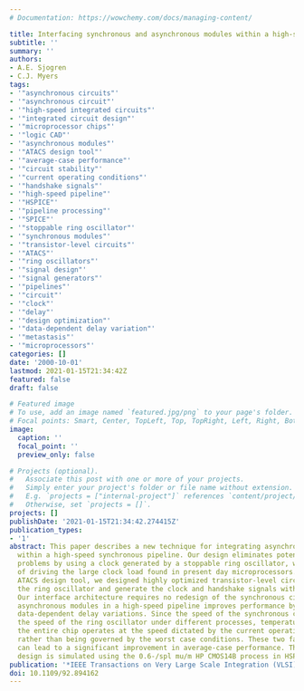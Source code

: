 ```yaml
---
# Documentation: https://wowchemy.com/docs/managing-content/

title: Interfacing synchronous and asynchronous modules within a high-speed pipeline
subtitle: ''
summary: ''
authors:
- A.E. Sjogren
- C.J. Myers
tags:
- '"asynchronous circuits"'
- '"asynchronous circuit"'
- '"high-speed integrated circuits"'
- '"integrated circuit design"'
- '"microprocessor chips"'
- '"logic CAD"'
- '"asynchronous modules"'
- '"ATACS design tool"'
- '"average-case performance"'
- '"circuit stability"'
- '"current operating conditions"'
- '"handshake signals"'
- '"high-speed pipeline"'
- '"HSPICE"'
- '"pipeline processing"'
- '"SPICE"'
- '"stoppable ring oscillator"'
- '"synchronous modules"'
- '"transistor-level circuits"'
- '"ATACS"'
- '"ring oscillators"'
- '"signal design"'
- '"signal generators"'
- '"pipelines"'
- '"circuit"'
- '"clock"'
- '"delay"'
- '"design optimization"'
- '"data-dependent delay variation"'
- '"metastasis"'
- '"microprocessors"'
categories: []
date: '2000-10-01'
lastmod: 2021-01-15T21:34:42Z
featured: false
draft: false

# Featured image
# To use, add an image named `featured.jpg/png` to your page's folder.
# Focal points: Smart, Center, TopLeft, Top, TopRight, Left, Right, BottomLeft, Bottom, BottomRight.
image:
  caption: ''
  focal_point: ''
  preview_only: false

# Projects (optional).
#   Associate this post with one or more of your projects.
#   Simply enter your project's folder or file name without extension.
#   E.g. `projects = ["internal-project"]` references `content/project/deep-learning/index.md`.
#   Otherwise, set `projects = []`.
projects: []
publishDate: '2021-01-15T21:34:42.274415Z'
publication_types:
- '1'
abstract: This paper describes a new technique for integrating asynchronous modules
  within a high-speed synchronous pipeline. Our design eliminates potential metastability
  problems by using a clock generated by a stoppable ring oscillator, which is capable
  of driving the large clock load found in present day microprocessors. Using the
  ATACS design tool, we designed highly optimized transistor-level circuits to control
  the ring oscillator and generate the clock and handshake signals with minimal overhead.
  Our interface architecture requires no redesign of the synchronous circuitry. Incorporating
  asynchronous modules in a high-speed pipeline improves performance by exploiting
  data-dependent delay variations. Since the speed of the synchronous circuitry tracks
  the speed of the ring oscillator under different processes, temperatures, and voltages,
  the entire chip operates at the speed dictated by the current operating conditions,
  rather than being governed by the worst case conditions. These two factors together
  can lead to a significant improvement in average-case performance. The interface
  design is simulated using the 0.6-/spl mu/m HP CMOS14B process in HSPICE.
publication: '*IEEE Transactions on Very Large Scale Integration (VLSI) Systems*'
doi: 10.1109/92.894162
---
```

